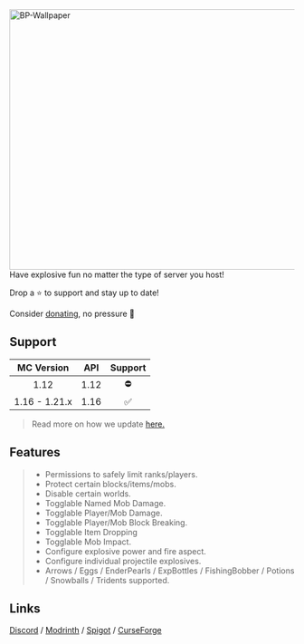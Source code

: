 <img width="1280" height="460" alt="BP-Wallpaper" src="https://github.com/user-attachments/assets/b3a2d094-452f-4b42-bf4b-f2c6c624e575" />
Have explosive fun no matter the type of server you host!

Drop a ⭐ to support and stay up to date!

Consider [donating](https://ko-fi.com/jammerz), no pressure 🩷

## Support
| MC Version    | API  | Support |
| :---------:   | :-:  | :-----: |
| 1.12          | 1.12 |  ⛔ |
| 1.16 - 1.21.x | 1.16 |  ✅ |
> Read more on how we update [here.](https://github.com/eh-K/Spigoty/blob/main/API/Codebase%20Unification.md)

## Features

> - Permissions to safely limit ranks/players.
> - Protect certain blocks/items/mobs.
> - Disable certain worlds.
> - Togglable Named Mob Damage.
> - Togglable Player/Mob Damage.
> - Togglable Player/Mob Block Breaking.
> - Togglable Item Dropping
> - Togglable Mob Impact.
> - Configure explosive power and fire aspect.
> - Configure individual projectile explosives.
> - Arrows / Eggs / EnderPearls / ExpBottles / FishingBobber / Potions / Snowballs / Tridents supported.

## Links
[Discord](discord.gg/JjqjaJDaF5) / [Modrinth](https://modrinth.com/plugin/bombasticprojectiles) / [Spigot](https://www.spigotmc.org/resources/bombastic-projectiles.123972/) / [CurseForge](https://legacy.curseforge.com/minecraft/bukkit-plugins/bombastic-projectiles)


